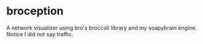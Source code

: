 broception
==========
A network visualizer using bro's broccoli library and my soapybrain engine.  Notice I did not say traffic.
